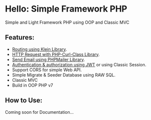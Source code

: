 # Hello: Simple Framework PHP
Simple and Light Framework PHP using OOP and Classic MVC

## Features:
- [Routing using Klein Library](https://github.com/klein/klein.php).
- [HTTP Request with PHP-Curl-Class Library](https://github.com/php-curl-class/php-curl-class).
- [Send Email using PHPMailer Library](https://github.com/PHPMailer/PHPMailer).
- [Authentication & authorization using JWT](https://github.com/firebase/php-jwt) or using Classic Session.
- Support CORS for simple Web API.
- Simple Migrate & Seeder Database using RAW SQL.
- Classic MVC
- Build in OOP PHP v7

## How to Use:
Coming soon for Documentation...
